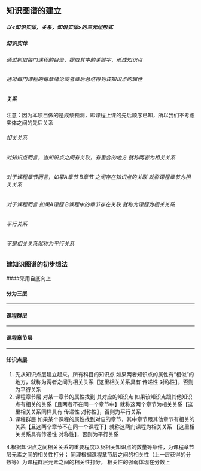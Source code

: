 ﻿## 知识图谱的建立

##### 以<知识实体，关系，知识实体>的三元组形式

##### 知识实体

###### 通过抓取每门课程的目录，提取其中的关键字，形成知识点

###### 通过每门课程的每章绪论或者章后总结得到该知识点的属性

##### 关系

注意：因为本项目做的是成绩预测，即课程上课的先后顺序已知，所以我们不考虑 实体之间的先后关系
###### 相关关系  

###### 对知识点而言，当知识点之间有关联，有重合的地方 就称两者为相关关系

###### 对于课程章节而言，如果A章节 B章节 之间存在知识点的关联 就称课程章节为相关关系

###### 对于课程而言 如果A课程 B课程中的章节存在关联 就称为课程为相关关系



###### 平行关系

###### 不是相关关系就称为平行关系



### 建知识图谱的初步想法

####采用自底向上

#### 分为三层

------

#### 课程群层

------

#### 课程章节层

------

#### 知识点层   



1. 先从知识点层建立起来，所有科目的知识点 如果两者知识点的属性有“相似”的地方，就称为两者之间为相关关系【这里相关关系具有 传递性 对称性】，否则为平行关系
2. 课程章节层 对某一章节的属性找到 其对应的知识点 如果该知识点跟其他知识点有相关的关系【且两者不在同一个章节中】就称这两个章节为相关关系【这里相关关系同样具有 传递性 对称性】，否则为平行关系
3. 课程群层 如果某个课程的属性找到对应的章节，其中章节跟其他章节有相关的关系【且这两个章节不在同一个课程下】就称这两门课程为相关关系 【这里相关关系具有传递性 对称性】，否则为平行关系


4.根据知识点之间相关关系的重要程度以及相关知识点的数量等条件，为课程章节层元素之间的相关性打分；
  同理根据课程章节层之间的相关性（上一层获得的分数等）为课程群层元素之间的相关性打分。
  相关性的强弱体现在分数上







